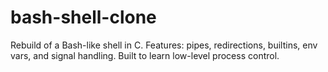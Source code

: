 # bash-shell-clone
Rebuild of a Bash-like shell in C. Features: pipes, redirections, builtins, env vars, and signal handling. Built to learn low-level process control.
